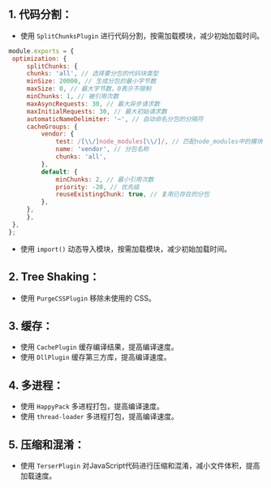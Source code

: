 ## 1. **代码分割**：
   - 使用 `SplitChunksPlugin` 进行代码分割，按需加载模块，减少初始加载时间。
   ```js
   module.exports = {
    optimization: {
        splitChunks: {
        chunks: 'all', // 选择要分包的代码块类型
        minSize: 20000, // 生成分包的最小字节数
        maxSize: 0, // 最大字节数，0表示不限制
        minChunks: 1, // 被引用次数
        maxAsyncRequests: 30, // 最大异步请求数
        maxInitialRequests: 30, // 最大初始请求数
        automaticNameDelimiter: '~', // 自动命名分包的分隔符
        cacheGroups: {
            vendor: {
                test: /[\\/]node_modules[\\/]/, // 匹配node_modules中的模块
                name: 'vendor', // 分包名称
                chunks: 'all',
            },
            default: {
                minChunks: 2, // 最小引用次数
                priority: -20, // 优先级
                reuseExistingChunk: true, // 复用已存在的分包
            },
        },
        },
    },
  };
   ```
   - 使用 `import()` 动态导入模块，按需加载模块，减少初始加载时间。

## 2. **Tree Shaking**：
   - 使用 `PurgeCSSPlugin` 移除未使用的 CSS。

## 3. **缓存**：
   - 使用 `CachePlugin` 缓存编译结果，提高编译速度。
   - 使用 `DllPlugin` 缓存第三方库，提高编译速度。

## 4. **多进程**：
   - 使用 `HappyPack` 多进程打包，提高编译速度。
   - 使用 `thread-loader` 多进程打包，提高编译速度。

## 5. **压缩和混淆**：
   - 使用 `TerserPlugin` 对JavaScript代码进行压缩和混淆，减小文件体积，提高加载速度。